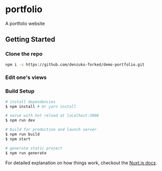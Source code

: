 # portfolio

A portfolio website

## Getting Started

### Clone the repo
```bash
npm i -s https://github.com/denzuko-forked/demo-portfolio.git
```
### Edit one's views

### Build Setup

``` bash
# install dependencies
$ npm install # Or yarn install

# serve with hot reload at localhost:3000
$ npm run dev

# build for production and launch server
$ npm run build
$ npm start

# generate static project
$ npm run generate
```

For detailed explanation on how things work, checkout the [Nuxt.js docs](https://github.com/nuxt/nuxt.js).
